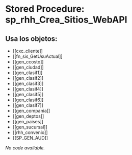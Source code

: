 # Stored Procedure: sp_rhh_Crea_Sitios_WebAPI

## Usa los objetos:
- [[cxc_cliente]]
- [[fn_sis_GetUsuActual]]
- [[gen_ccosto]]
- [[gen_ciudad]]
- [[gen_clasif1]]
- [[gen_clasif2]]
- [[gen_clasif3]]
- [[gen_clasif4]]
- [[gen_clasif5]]
- [[gen_clasif6]]
- [[gen_clasif7]]
- [[gen_compania]]
- [[gen_deptos]]
- [[gen_paises]]
- [[gen_sucursal]]
- [[rhh_convenio]]
- [[SP_GEN_AUD]]

*No code available.*
